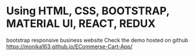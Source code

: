





# Using HTML, CSS, BOOTSTRAP, MATERIAL UI, REACT, REDUX
bootstrap responsive business website
Check the demo hosted on github https://monika163.github.io/ECommerse-Cart-App/
